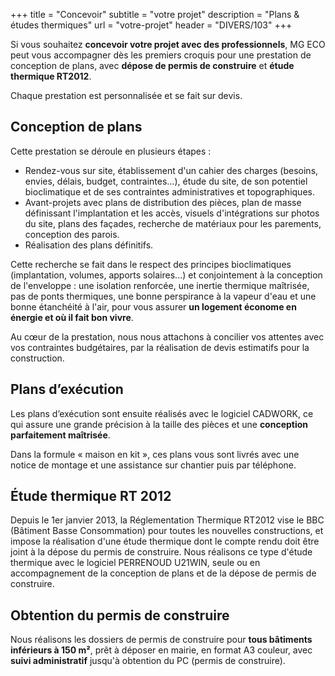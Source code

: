 +++
title = "Concevoir"
subtitle = "votre projet"
description = "Plans & études thermiques"
url = "votre-projet"
header = "DIVERS/103"
+++

Si vous souhaitez **concevoir votre projet avec des professionnels**, MG ECO peut vous accompagner dès les premiers croquis pour une prestation de conception de plans, avec **dépose de permis de construire** et **étude thermique RT2012**.

Chaque prestation est personnalisée et se fait sur devis.

## Conception de plans

Cette prestation se déroule en plusieurs étapes :

- Rendez-vous sur site, établissement d'un cahier des charges (besoins, envies, délais, budget, contraintes...), étude du site, de son potentiel bioclimatique et de ses contraintes administratives et topographiques.
- Avant-projets avec plans de distribution des pièces, plan de masse définissant l'implantation et les accès,  visuels d'intégrations sur photos du site, plans des façades, recherche de matériaux pour les parements, conception des parois.
- Réalisation des plans définitifs.

Cette recherche se fait dans le respect des principes bioclimatiques (implantation, volumes, apports solaires...) et conjointement à la conception de l'enveloppe : une isolation renforcée, une inertie thermique maîtrisée, pas de ponts thermiques, une bonne perspirance à la vapeur d'eau et une bonne étanchéité à l'air, pour vous assurer **un logement économe en énergie et où il fait bon vivre**.

Au cœur de la prestation, nous nous attachons à concilier vos attentes avec vos contraintes budgétaires, par la réalisation de devis estimatifs pour la construction.

## Plans d’exécution

Les plans d’exécution sont ensuite réalisés avec le logiciel CADWORK, ce qui assure une grande précision à la taille des pièces et une **conception parfaitement maîtrisée**.

Dans la formule « maison en kit », ces plans vous sont livrés avec une notice de montage et une assistance sur chantier puis par téléphone.

## Étude thermique RT 2012

Depuis le 1er janvier 2013, la Réglementation Thermique RT2012 vise le BBC (Bâtiment Basse Consommation) pour toutes les nouvelles constructions, et impose la réalisation d'une étude thermique dont le compte rendu doit être joint à la dépose du permis de construire. Nous réalisons ce type d'étude thermique avec le logiciel PERRENOUD U21WIN, seule ou en accompagnement de la conception de plans et de la dépose de permis de construire.

## Obtention du permis de construire

Nous réalisons les dossiers de permis de construire pour **tous bâtiments inférieurs à 150 m²**, prêt à déposer en mairie, en format A3 couleur, avec **suivi administratif** jusqu'à obtention du PC (permis de construire).
